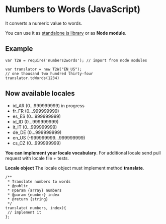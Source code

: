 # Numbers to Words (JavaScript)
It converts a numeric value to words. 

You can use it as [standalone js library](https://github.com/Kibo/numbers2words/tree/master/build) or as **Node module**. 

## Example
```
var T2W = require('numbers2words'); // import from node modules

var translator = new T2W("EN_US");
// one thousand two hundred thirty-four
translator.toWords(1234)
```

## Now available locales
 - id_AR (0...999999999) in progress
 - fr_FR (0...999999999)
 - es_ES (0...999999999)
 - id_ID (0...999999999)
 - it_IT (0...999999999)
 - de_DE	(0...999999999)
 - en_US	(-999999999...999999999)
 - cs_CZ	(0...999999999)
 
**You can implement your locale vocabulary**. For additional locale send pull request with locale file + tests.
 
**Locale object**
The locale object must implement method **translate**.
```
/**
 * Translate numbers to words
 * @public
 * @param {array} numbers
 * @param {number} index
 * @return {string}
 */
translate( numbers, index){
 // implement it
};
```
